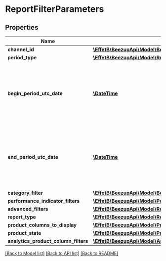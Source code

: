 # ReportFilterParameters

## Properties
Name | Type | Description | Notes
------------ | ------------- | ------------- | -------------
**channel_id** | [**\EffetB\BeezupApi\Model\BeezUPCommonChannelId**](BeezUPCommonChannelId.md) |  | [optional] 
**period_type** | [**\EffetB\BeezupApi\Model\ReportFilterPeriodType**](ReportFilterPeriodType.md) |  | 
**begin_period_utc_date** | [**\DateTime**](\DateTime.md) | The begin date period you want to get the report. It&#39;s required only in case of custom period type ! | [optional] 
**end_period_utc_date** | [**\DateTime**](\DateTime.md) | The end date period you want to get the report. It&#39;s required only in case of custom period type ! | [optional] 
**category_filter** | [**\EffetB\BeezupApi\Model\BeezUPCommonCatalogCategoryFilter**](BeezUPCommonCatalogCategoryFilter.md) |  | [optional] 
**performance_indicator_filters** | [**\EffetB\BeezupApi\Model\PerformanceIndicatorFilter[]**](PerformanceIndicatorFilter.md) |  | [optional] 
**advanced_filters** | [**\EffetB\BeezupApi\Model\ReportAdvancedFilters**](ReportAdvancedFilters.md) |  | 
**report_type** | [**\EffetB\BeezupApi\Model\ReportType**](ReportType.md) |  | 
**product_columns_to_display** | [**\EffetB\BeezupApi\Model\ProductColumnsToDisplay**](ProductColumnsToDisplay.md) |  | [optional] 
**product_state** | [**\EffetB\BeezupApi\Model\ProductStateFilter**](ProductStateFilter.md) |  | [optional] 
**analytics_product_column_filters** | [**\EffetB\BeezupApi\Model\AnalyticsProductColumnFilters**](AnalyticsProductColumnFilters.md) |  | [optional] 

[[Back to Model list]](../README.md#documentation-for-models) [[Back to API list]](../README.md#documentation-for-api-endpoints) [[Back to README]](../README.md)


